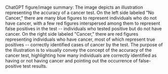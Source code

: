 ChatGPT figure/image summary: The image depicts an illustration representing the accuracy of a cancer test. On the left side labeled "No Cancer," there are many blue figures to represent individuals who do not have cancer, with a few red figures interspersed among them to represent false positives in the test -- individuals who tested positive but do not have cancer. On the right side labeled "Cancer," there are red figures representing individuals who have cancer, most of which represent true positives -- correctly identified cases of cancer by the test. The purpose of the illustration is to visually convey the concept of the accuracy of the cancer test, highlighting how many individuals are correctly identified as having or not having cancer and pointing out the occurrence of false-positive test results.